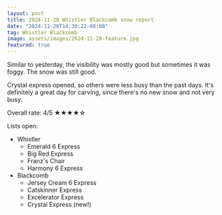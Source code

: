 ```yaml
---
layout: post
title: 2024-11-28 Whistler Blackcomb snow report
date: "2024-11-28T14:30:22-08:00"
tag: Whistler Blackcomb
image: assets/images/2024-11-28-feature.jpg
featured: true
---
```


Similar to yesterday, the visibility was mostly good but sometimes it was foggy. The snow was still good.

Crystal express opened, so others were less busy than the past days. It's definitely a great day for carving, since there's no new snow and not very busy.

Overall rate: 4/5 ★★★★☆

Lists open:

* Whistler
    * Emerald 6 Express
    * Big Red Express
    * Franz's Chair
    * Harmony 6 Express
* Blackcomb
    * Jersey Cream 6 Express
    * Catskinner Express
    * Excelerator Express
    * Crystal Express (new!)
